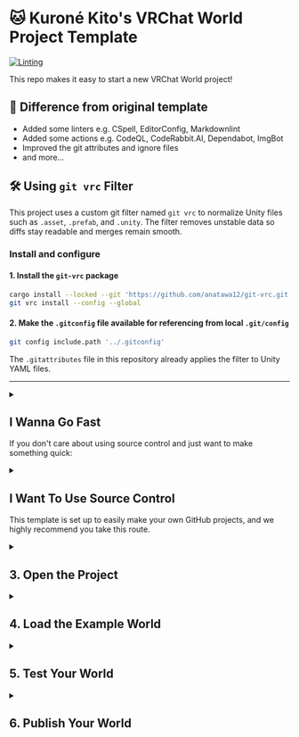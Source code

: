 # 🐱 Kuroné Kito's VRChat World Project Template

[![Linting](https://github.com/kurone-kito/vrchat-world-template/actions/workflows/lint.yml/badge.svg)](https://github.com/kurone-kito/vrchat-world-template/actions/workflows/lint.yml)

This repo makes it easy to start a new VRChat World project!

## 💭 Difference from original template

- Added some linters e.g. CSpell, EditorConfig, Markdownlint
- Added some actions e.g. CodeQL, CodeRabbit.AI, Dependabot, ImgBot
- Improved the git attributes and ignore files
- and more...

## 🛠 Using `git vrc` Filter

This project uses a custom git filter named `git vrc` to normalize Unity
files such as `.asset`, `.prefab`, and `.unity`. The filter removes
unstable data so diffs stay readable and merges remain smooth.

### Install and configure

#### 1. Install the `git-vrc` package

```sh
cargo install --locked --git 'https://github.com/anatawa12/git-vrc.git'
git vrc install --config --global
```

#### 2. Make the `.gitconfig` file available for referencing from local `.git/config`

```sh
git config include.path '../.gitconfig'
```

The `.gitattributes` file in this repository already applies the filter to
Unity YAML files.

---

<details>
<summary>

## I Wanna Go Fast

If you don't care about using source control and just want to make
something quick:

</summary>

1. [Download this Zip](https://github.com/vrchat-community/template-world/archive/refs/heads/main.zip)
   and unpack it somewhere.
2. Go to "3. Open the Project" below.

</details>

<details>
<summary>

## I Want To Use Source Control

This template is set up to easily make your own GitHub projects, and we
highly recommend you take this route.

</summary>

## 1. Make Your Own GitHub Project

Press [![Use This Template](https://user-images.githubusercontent.com/737888/185467681-e5fdb099-d99f-454b-8d9e-0760e5a6e588.png)](https://github.com/vrchat-community/template-world/generate)
to start a new GitHub project, and follow the directions there. This is an
optional step but gets you started with using GitHub for source control so
you'll always have a backup.

## 2. Clone or Download the Project

If you're not ready to use git yet, you can download a zip of your project
by pressing the "Code" button and then "Download Zip".

If you're familiar with git, use your favorite client or the command line
to clone your repository.

</details>

<details>
<summary>

## 3. Open the Project

</summary>

Use Unity 2022.3.22f1 to open the project. Press "OK" on the dialog that
offers to download the required VRChat packages.

![image](https://user-images.githubusercontent.com/737888/185468226-33492169-c1f5-4b27-b5c4-83febb5e6e66.png)

</details>

<details>
<summary>

## 4. Load the Example World

</summary>

Find the "VRChat SDK" item in the menu bar at the top of the Unity Editor
window, press it to open, then choose "Samples > UdonExampleScene".

![samples-udonexample-scene](https://user-images.githubusercontent.com/737888/186485286-2758cec3-ec89-4598-a451-9fa12fa27616.png)

Once the scene opens, choose "File > Save As..." and give the scene a new
name.

Then modify the scene however you'd like - you learn about all the examples
in [the UdonExampleScene](https://docs.vrchat.com/docs/udon-example-scene)
or learn about
[Getting Started with Udon](https://docs.vrchat.com/docs/getting-started-with-udon).

</details>

<details>
<summary>

## 5. Test Your World

</summary>

When you're ready to try out your World, find and choose the menu item
"VRChat SDK > Show Control Panel".

- Sign in to your VRChat Account in the "Authentication" tab.
- Switch to the "Builder" tab and choose "Build & Test".
- After a quick build process, VRChat should open up in your test world!
- If you have any issues making a test world, check out
  [our docs on Using Build & Test](https://docs.vrchat.com/docs/using-build-test).

</details>

<details>
<summary>

## 6. Publish Your World

</summary>

When you're ready to publish your World so you can use it regularly:

- Return to the VRChat SDK Control Panel in your Unity Project
- Switch to the "Builder" tab and press "Build and Publish for Windows".
- This will build your World and add some publishing options to your Game
  window.
- Fill out the fields "World Name", "Description" and "Sharing", and check
  the terms box "the above information is accurate...".
- Press "Upload".

Return to VRChat - open the "Worlds" menu, then scroll down to the section
named "Mine". Choose your world from the list and press "Go" to check it
out!

</details>
